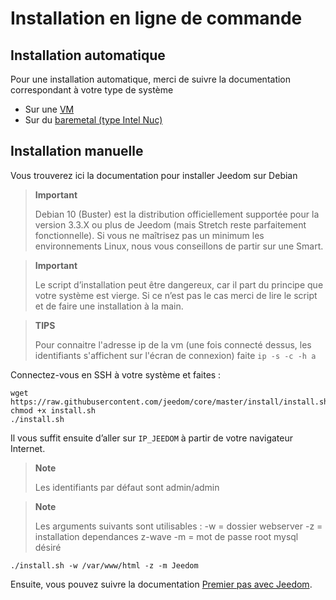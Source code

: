 # Installation en ligne de commande

## Installation automatique

Pour une installation automatique, merci de suivre la documentation correspondant à votre type de système

- Sur une [VM](https://doc.jeedom.com/fr_FR/installation/vm)
- Sur du [baremetal (type Intel Nuc)](https://doc.jeedom.com/fr_FR/installation/baremetal)

## Installation manuelle

Vous trouverez ici la documentation pour installer Jeedom sur Debian

> **Important**
>
> Debian 10 (Buster) est la distribution officiellement supportée pour la version 3.3.X ou plus de Jeedom (mais Stretch reste parfaitement fonctionnelle). Si vous ne maîtrisez pas un minimum les environnements Linux, nous vous conseillons de partir sur une Smart.

> **Important**
>
> Le script d’installation peut être dangereux, car il part du principe que votre système est vierge. Si ce n’est pas le cas merci de lire le script et de faire une installation à la main.

>**TIPS**
>
>Pour connaitre l'adresse ip de la vm (une fois connecté dessus, les identifiants s'affichent sur l'écran de connexion) faite ``ip -s -c -h a``

Connectez-vous en SSH à votre système et faites :

````
wget https://raw.githubusercontent.com/jeedom/core/master/install/install.sh
chmod +x install.sh
./install.sh
````

Il vous suffit ensuite d’aller sur ``IP_JEEDOM`` à partir de votre navigateur Internet.

> **Note**
>
> Les identifiants par défaut sont admin/admin

> **Note**
>
> Les arguments suivants sont utilisables : -w = dossier webserver -z = installation dependances z-wave -m = mot de passe root mysql désiré

````
./install.sh -w /var/www/html -z -m Jeedom
````

Ensuite, vous pouvez suivre la documentation [Premier pas avec Jeedom](https://doc.jeedom.com/fr_FR/premiers-pas/index).
